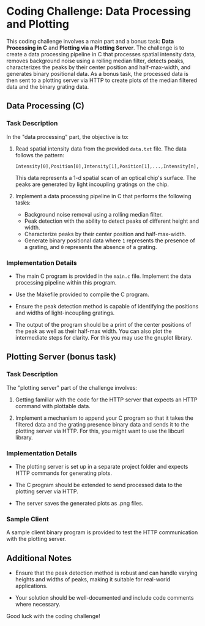 # Coding Challenge: Data Processing and Plotting

This coding challenge involves a main part and a bonus task: **Data Processing in C** and **Plotting via a Plotting Server**. The challenge is to create a data processing pipeline in C that processes spatial intensity data, removes background noise using a rolling median filter, detects peaks, characterizes the peaks by their center position and half-max-width, and generates binary positional data. As a bonus task, the processed data is then sent to a plotting server via HTTP to create plots of the median filtered data and the binary grating data.

## Data Processing (C)

### Task Description

In the "data processing" part, the objective is to:

1. Read spatial intensity data from the provided `data.txt` file. The data follows the pattern:
   ```
   Intensity[0],Position[0],Intensity[1],Position[1],...,Intensity[n],Position[n]
   ```
   This data represents a 1-d spatial scan of an optical chip's surface. The peaks are generated by light incoupling gratings on the chip.

2. Implement a data processing pipeline in C that performs the following tasks:
   - Background noise removal using a rolling median filter.
   - Peak detection with the ability to detect peaks of different height and width.
   - Characterize peaks by their center position and half-max-width.
   - Generate binary positional data where `1` represents the presence of a grating, and `0` represents the absence of a grating.

### Implementation Details

- The main C program is provided in the `main.c` file. Implement the data processing pipeline within this program.

- Use the Makefile provided to compile the C program.

- Ensure the peak detection method is capable of identifying the positions and widths of light-incoupling gratings.

- The output of the program should be a print of the center positions of the peak as well as their half-max width. You can also plot the intermediate steps for clarity. For this you may use the gnuplot library.

## Plotting Server (bonus task)

### Task Description

The "plotting server" part of the challenge involves:

1. Getting familiar with the code for the HTTP server that expects an HTTP command with plottable data.

2. Implement a mechanism to append your C program so that it takes the filtered data and the grating presence binary data and sends it to the plotting server via HTTP. For this, you might want to use the libcurl library.

### Implementation Details

- The plotting server is set up in a separate project folder and expects HTTP commands for generating plots.

- The C program should be extended to send processed data to the plotting server via HTTP.

- The server saves the generated plots as .png files.

### Sample Client

A sample client binary program is provided to test the HTTP communication with the plotting server.



## Additional Notes

- Ensure that the peak detection method is robust and can handle varying heights and widths of peaks, making it suitable for real-world applications.


- Your solution should be well-documented and include code comments where necessary.

Good luck with the coding challenge!
